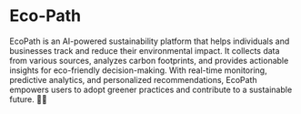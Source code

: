 # Eco-Path
EcoPath is an AI-powered sustainability platform that helps individuals and businesses track and reduce their environmental impact. It collects data from various sources, analyzes carbon footprints, and provides actionable insights for eco-friendly decision-making. With real-time monitoring, predictive analytics, and personalized recommendations, EcoPath empowers users to adopt greener practices and contribute to a sustainable future. 🌿🚀
